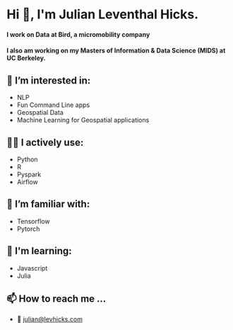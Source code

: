 # Hi 👋, I'm Julian Leventhal Hicks.
#### I work on Data at Bird, a micromobility company
#### I also am working on my Masters of Information & Data Science (MIDS) at UC Berkeley.

## 👀 I’m interested in:
 - NLP
 - Fun Command Line apps
 - Geospatial Data
 - Machine Learning for Geospatial applications

## 👨‍💻 I actively use:
 - Python
 - R
 - Pyspark
 - Airflow

## 📖 I’m familiar with:
 - Tensorflow
 - Pytorch

## 🌱 I'm learning:
 - Javascript
 - Julia

## 📫 How to reach me ...
 - 📨 julian@levhicks.com
<!---
jcashell1989/jcashell1989 is a ✨ special ✨ repository because its `README.md` (this file) appears on your GitHub profile.
You can click the Preview link to take a look at your changes.
--->
